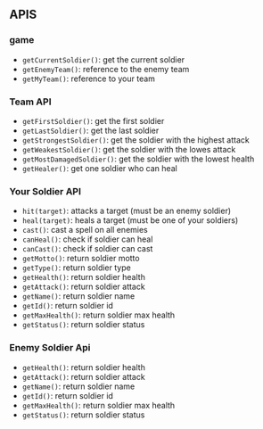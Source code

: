 ## APIS

### game

- ``getCurrentSoldier()``: get the current soldier
- ``getEnemyTeam()``: reference to the enemy team
- ``getMyTeam()``: reference to your team

### Team API

- ``getFirstSoldier()``: get the first soldier
- ``getLastSoldier()``: get the last soldier
- ``getStrongestSoldier()``: get the soldier with the highest attack
- ``getWeakestSoldier()``: get the soldier with the lowes attack
- ``getMostDamagedSoldier()``: get the soldier with the lowest health
- ``getHealer()``: get one soldier who can heal

### Your Soldier API

- ``hit(target)``: attacks a target (must be an enemy soldier)
- ``heal(target)``: heals a target (must be one of your soldiers)
- ``cast()``: cast a spell on all enemies
- ``canHeal()``: check if soldier can heal
- ``canCast()``: check if soldier can cast
- ``getMotto()``: return soldier motto
- ``getType()``: return soldier type
- ``getHealth()``: return soldier health
- ``getAttack()``: return soldier attack
- ``getName()``: return soldier name
- ``getId()``: return soldier id
- ``getMaxHealth()``: return soldier max health
- ``getStatus()``: return soldier status

### Enemy Soldier Api

- ``getHealth()``: return soldier health
- ``getAttack()``: return soldier attack
- ``getName()``: return soldier name
- ``getId()``: return soldier id
- ``getMaxHealth()``: return soldier max health
- ``getStatus()``: return soldier status
